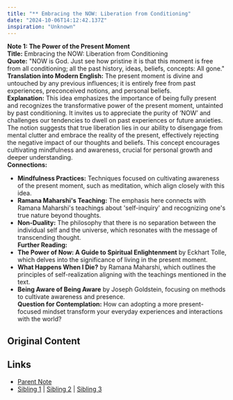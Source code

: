 ```yaml
---
title: "** Embracing the NOW: Liberation from Conditioning"
date: "2024-10-06T14:12:42.137Z"
inspiration: "Unknown"
---
```


  
**Note 1: The Power of the Present Moment**  
**Title:** Embracing the NOW: Liberation from Conditioning  
**Quote:** "NOW is God. Just see how pristine it is that this moment is free from all conditioning; all the past history, ideas, beliefs, concepts: All gone."  
**Translation into Modern English:** The present moment is divine and untouched by any previous influences; it is entirely free from past experiences, preconceived notions, and personal beliefs.  
**Explanation:** This idea emphasizes the importance of being fully present and recognizes the transformative power of the present moment, untainted by past conditioning. It invites us to appreciate the purity of ‘NOW’ and challenges our tendencies to dwell on past experiences or future anxieties. The notion suggests that true liberation lies in our ability to disengage from mental clutter and embrace the reality of the present, effectively rejecting the negative impact of our thoughts and beliefs. This concept encourages cultivating mindfulness and awareness, crucial for personal growth and deeper understanding.  
**Connections:**  
- **Mindfulness Practices:** Techniques focused on cultivating awareness of the present moment, such as meditation, which align closely with this idea.  
- **Ramana Maharshi's Teaching:** The emphasis here connects with Ramana Maharshi's teachings about 'self-inquiry' and recognizing one's true nature beyond thoughts.  
- **Non-Duality:** The philosophy that there is no separation between the individual self and the universe, which resonates with the message of transcending thought.  
**Further Reading:**  
- **The Power of Now: A Guide to Spiritual Enlightenment** by Eckhart Tolle, which delves into the significance of living in the present moment.  
- **What Happens When I Die?** by Ramana Maharshi, which outlines the principles of self-realization aligning with the teachings mentioned in the text.  
- **Being Aware of Being Aware** by Joseph Goldstein, focusing on methods to cultivate awareness and presence.  
**Question for Contemplation:** How can adopting a more present-focused mindset transform your everyday experiences and interactions with the world?



## Original Content



## Links

- [Parent Note](/parent-note.md)
- [Sibling 1](/zettel1.md) | [Sibling 2](/zettel2.md) | [Sibling 3](/zettel3.md)
